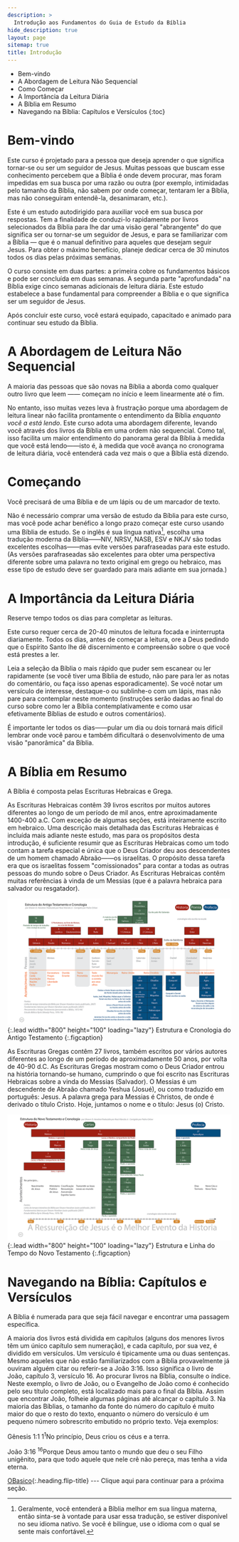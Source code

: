 ```yaml
---
description: >
  Introdução aos Fundamentos do Guia de Estudo da Bíblia
hide_description: true
layout: page
sitemap: true
title: Introdução
---
```


* Bem-vindo
* A Abordagem de Leitura Não Sequencial
* Como Começar
* A Importância da Leitura Diária
* A Bíblia em Resumo
* Navegando na Bíblia: Capítulos e Versículos 
{:toc}

# Bem-vindo
Este curso é projetado para a pessoa que deseja aprender o que significa tornar-se ou ser um seguidor de Jesus. Muitas pessoas que buscam esse conhecimento percebem que a Bíblia é onde devem procurar, mas foram impedidas em sua busca por uma razão ou outra (por exemplo, intimidadas pelo tamanho da Bíblia, não sabem por onde começar, tentaram ler a Bíblia, mas não conseguiram entendê-la, desanimaram, etc.).

Este é um <span class="bbsg_highlight">estudo autodirigido</span> para auxiliar você em sua busca por respostas. Tem a finalidade de conduzi-lo rapidamente por livros selecionados da Bíblia para lhe dar uma visão geral <span class="bbsg_highlight">"abrangente"</span> do que significa ser ou tornar-se um seguidor de Jesus, e para se familiarizar com a Bíblia — que é o manual definitivo para aqueles que desejam seguir Jesus. Para obter o máximo benefício, planeje dedicar cerca de <span class="bbsg_highlight">30 minutos</span> todos os dias pelas próximas semanas.

O curso consiste em <span class="bbsg_highlight">duas partes</span>: a primeira cobre os fundamentos básicos e pode ser concluída em duas semanas. A segunda parte "aprofundada" na Bíblia exige cinco semanas adicionais de leitura diária. Este estudo estabelece a base fundamental para compreender a Bíblia e o que significa ser um seguidor de Jesus.

Após concluir este curso, você estará <span class="bbsg_highlight">equipado, capacitado e animado</span> para continuar seu estudo da Bíblia.

# A Abordagem de Leitura Não Sequencial
A maioria das pessoas que são novas na Bíblia a aborda como qualquer outro livro que leem —— começam no início e leem linearmente até o fim.

No entanto, isso muitas vezes leva à frustração porque uma abordagem de leitura linear não facilita prontamente o entendimento da Bíblia *<span class="bbsg_highlight">enquanto você a está lendo</span>*. Este curso adota uma abordagem diferente, levando você através dos livros da Bíblia em uma ordem <span class="bbsg_highlight">não sequencial</span>. Como tal, isso facilita um <span class="bbsg_highlight">maior entendimento</span> do panorama geral da Bíblia à medida que você está lendo——isto é, à medida que você avança no cronograma de leitura diária, você entenderá cada vez mais o que a Bíblia está dizendo.

# Começando
Você precisará de uma <span class="bbsg_highlight">Bíblia</span> e de um <span class="bbsg_highlight">lápis</span> ou de um <span class="bbsg_highlight">marcador de texto</span>.

Não é necessário comprar uma versão de estudo da Bíblia para este curso, mas você pode achar benéfico a longo prazo começar este curso usando uma Bíblia de estudo. Se o inglês é sua língua nativa[^1], escolha uma tradução moderna da Bíblia——NIV, NRSV, NASB, ESV e NKJV são todas excelentes escolhas——mas evite versões parafraseadas para este estudo. (As versões parafraseadas são excelentes para obter uma perspectiva diferente sobre uma palavra no texto original em grego ou hebraico, mas esse tipo de estudo deve ser guardado para mais adiante em sua jornada.)

[^1]: Geralmente, você entenderá a Bíblia melhor em sua língua materna, então sinta-se à vontade para usar essa tradução, se estiver disponível no seu idioma nativo. Se você é bilíngue, use o idioma com o qual se sente mais confortável.

# A Importância da Leitura Diária
Reserve tempo <span class="bbsg_highlight">todos os dias</span> para completar as leituras.

Este curso requer cerca de <span class="bbsg_highlight">20-40</span> minutos de leitura <span class="bbsg_highlight">focada e ininterrupta diariamente</span>. Todos os dias, antes de começar a leitura, ore a Deus pedindo que o Espírito Santo lhe dê discernimento e compreensão sobre o que você está prestes a ler.

Leia a seleção da Bíblia <span class="bbsg_highlight">o mais rápido que puder</span> sem escanear ou ler rapidamente (se você tiver uma Bíblia de estudo, <span class="bbsg_highlight">não pare</span> para ler as notas do comentário, ou faça isso apenas esporadicamente). Se você notar um versículo de interesse, destaque-o ou sublinhe-o com um lápis, mas não pare para contemplar neste momento (instruções serão dadas ao final do curso sobre como ler a Bíblia contemplativamente e como usar efetivamente Bíblias de estudo e outros comentários).

É importante <span class="bbsg_highlight">ler todos os dias</span>——pular um dia ou dois tornará mais difícil lembrar onde você parou e também dificultará o desenvolvimento de uma visão "panorâmica" da Bíblia.

# A Bíblia em Resumo
A Bíblia é composta pelas Escrituras <span class="bbsg_highlight">Hebraicas</span> e <span class="bbsg_highlight">Grega</span>.

As <span class="bbsg_highlight">Escrituras Hebraicas</span> contêm <span class="bbsg_highlight">39 livros</span> escritos por muitos autores diferentes ao longo de um período de mil anos, entre aproximadamente 1400-400 a.C. Com exceção de algumas seções, está inteiramente escrito em hebraico. Uma descrição mais detalhada das Escrituras Hebraicas é incluída mais adiante neste estudo, mas para os propósitos desta introdução, é suficiente resumir que as Escrituras Hebraicas como um todo contam a tarefa especial e única que o Deus Criador deu aos descendentes de um homem chamado Abraão——os <span class="bbsg_highlight">israelitas</span>. O propósito dessa tarefa era que os israelitas fossem "comissionados" para contar a todas as outras pessoas do mundo sobre o <span class="bbsg_highlight">Deus Criador</span>. As Escrituras Hebraicas contêm muitas referências à vinda de um Messias (que é a palavra hebraica para salvador ou resgatador).

![Imagem em tela cheia](../assets/img/projects/bstotportuguese.png){:.lead width="800" height="100" loading="lazy"}
Estrutura e Cronologia do Antigo Testamento
{:.figcaption}

As <span class="bbsg_highlight">Escrituras Gregas</span> contêm <span class="bbsg_highlight">27 livros</span>, também escritos por vários autores diferentes ao longo de um período de aproximadamente 50 anos, por volta de 40-90 d.C. As Escrituras Gregas mostram como o Deus Criador entrou na história tornando-se humano, cumprindo o que foi escrito nas Escrituras Hebraicas sobre a vinda do <span class="bbsg_highlight">Messias</span> (Salvador). O Messias é um descendente de Abraão chamado Yeshua (Josué), ou como traduzido em português: Jesus. A palavra grega para Messias é Christos, de onde é derivado o título <span class="bbsg_highlight">Cristo</span>. Hoje, juntamos o nome e o título: Jesus (o) Cristo.

![Imagem de largura total](../assets/img/projects/bstntportuguese.png){:.lead width="800" height="100" loading="lazy"}
Estrutura e Linha do Tempo do Novo Testamento
{:.figcaption}

# Navegando na Bíblia: Capítulos e Versículos
A Bíblia é <span class="bbsg_highlight">numerada</span> para que seja fácil navegar e encontrar uma passagem específica.

A maioria dos livros está dividida em <span class="bbsg_highlight">capítulos</span> (alguns dos menores livros têm um único capítulo sem numeração), e cada capítulo, por sua vez, é dividido em <span class="bbsg_highlight">versículos</span>. Um versículo é tipicamente uma ou duas sentenças. Mesmo aqueles que não estão familiarizados com a Bíblia provavelmente já ouviram alguém citar ou referir-se a <span class="bbsg_highlight">João 3:16</span>. Isso significa o livro de <span class="bbsg_highlight">João, capítulo 3, versículo 16</span>. Ao procurar livros na Bíblia, consulte o índice. Neste exemplo, o livro de João, ou o Evangelho de João como é conhecido pelo seu título completo, está localizado mais para o final da Bíblia. Assim que encontrar João, folheie algumas páginas até alcançar o capítulo 3. Na maioria das Bíblias, o tamanho da fonte do número do capítulo é muito maior do que o resto do texto, enquanto o número do versículo é um pequeno número sobrescrito embutido no próprio texto. <span class="bbsg_highlight">Veja exemplos:</span>

<span class="bbsg_highlight">Gênesis 1:1</span>	1<sup>1</sup>No princípio, Deus criou os céus e a terra.

<span class="bbsg_highlight">João 3:16</span> <sup>16</sup>Porque Deus amou tanto o mundo que deu o seu Filho unigênito, para que todo aquele que nele crê não pereça, mas tenha a vida eterna.

[OBasico](OBasico.md){:.heading.flip-title} --- Clique aqui para continuar para a próxima seção.